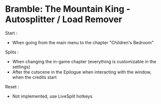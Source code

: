 # Bramble: The Mountain King - Autosplitter / Load Remover

Start :
  - When going from the main menu to the chapter "Children's Bedroom"

Splits :
  - When changing the in-game chapter (everything is customizable in the settings)
  - After the cutscene in the Epilogue when interacting with the window, when the credits start

Reset :
  - Not implemented, use LiveSplit hotkeys

